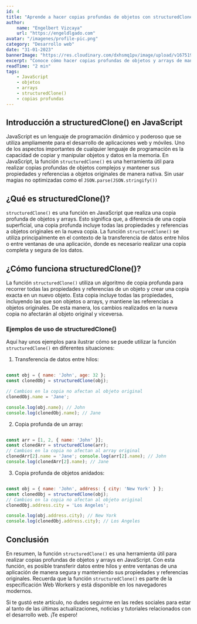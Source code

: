 ```yaml
---
id: 4
title: "Aprende a hacer copias profundas de objetos con structuredClone()"
author:
    name: "Engelbert Vizcaya"
    url: "https://engeldlgado.com"
avatar: "/imagenes/profile-pic.png"
category: "Desarrollo web"
date: "31-01-2023"
bannerImage: "https://res.cloudinary.com/dxhsmq1pv/image/upload/v1675190737/engeldlgado/post/structuredclone-copias-profundas-javascript_th7n5e.jpg"
excerpt: "Conoce cómo hacer copias profundas de objetos y arrays de manera segura con structuredClone() que es una función nativa en Javascript."
readTime: "2 min"
tags:
    - JavaScript
    - objetos
    - arrays
    - structuredClone()
    - copias profundas
---
```



## Introducción a structuredClone() en JavaScript

JavaScript es un lenguaje de programación dinámico y poderoso que se utiliza ampliamente para el desarrollo de aplicaciones web y móviles. Uno de los aspectos importantes de cualquier lenguaje de programación es la capacidad de copiar y manipular objetos y datos en la memoria. En JavaScript, la función `structuredClone()` es una herramienta útil para realizar copias profundas de objetos complejos y mantener sus propiedades y referencias a objetos originales de manera nativa. Sin usar magias no optimizadas como el `JSON.parse(JSON.stringify())`

## ¿Qué es structuredClone()?

`structuredClone()` es una función en JavaScript que realiza una copia profunda de objetos y arrays. Esto significa que, a diferencia de una copia superficial, una copia profunda incluye todas las propiedades y referencias a objetos originales en la nueva copia. La función `structuredClone()` se utiliza principalmente en el contexto de la transferencia de datos entre hilos o entre ventanas de una aplicación, donde es necesario realizar una copia completa y segura de los datos.

## ¿Cómo funciona structuredClone()?

La función `structuredClone()` utiliza un algoritmo de copia profunda para recorrer todas las propiedades y referencias de un objeto y crear una copia exacta en un nuevo objeto. Esta copia incluye todas las propiedades, incluyendo las que son objetos o arrays, y mantiene las referencias a objetos originales. De esta manera, los cambios realizados en la nueva copia no afectarán al objeto original y viceversa.

### Ejemplos de uso de structuredClone()

Aquí hay unos ejemplos para ilustrar cómo se puede utilizar la función `structuredClone()` en diferentes situaciones:

1.  Transferencia de datos entre hilos:

```javascript

const obj = { name: 'John', age: 32 };
const clonedObj = structuredClone(obj);

// Cambios en la copia no afectan al objeto original
clonedObj.name = 'Jane';

console.log(obj.name); // John
console.log(clonedObj.name); // Jane

```

2.  Copia profunda de un array:

```javascript

const arr = [1, 2, { name: 'John' }];
const clonedArr = structuredClone(arr);
// Cambios en la copia no afectan al array original
clonedArr[2].name = 'Jane'; console.log(arr[2].name); // John
console.log(clonedArr[2].name); // Jane

```

3. Copia profunda de objetos anidados:

```javascript

const obj = { name: 'John', address: { city: 'New York' } };
const clonedObj = structuredClone(obj);
// Cambios en la copia no afectan al objeto original
clonedObj.address.city = 'Los Angeles';

console.log(obj.address.city); // New York
console.log(clonedObj.address.city); // Los Angeles

```

## Conclusión

En resumen, la función `structuredClone()` es una herramienta útil para realizar copias profundas de objetos y arrays en JavaScript. Con esta función, es posible transferir datos entre hilos y entre ventanas de una aplicación de manera segura y manteniendo sus propiedades y referencias originales. Recuerda que la función `structuredClone()` es parte de la especificación Web Workers y está disponible en los navegadores modernos.

Si te gustó este artículo, no dudes seguirme en las redes sociales para estar al tanto de las últimas actualizaciones, noticias y tutoriales relacionados con el desarrollo web. ¡Te espero!
